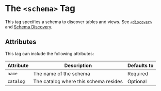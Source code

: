 # The `<schema>` Tag

This tag specifies a schema to discover tables and views. See [`<discover>`](./discover.md) and [Schema Discovery](../../guides/schema-discovery.md).


## Attributes

This tag can include the following attributes:

| Attribute | Description | Defaults to |
| --- | --- | --- |
| `name` | The name of the schema | Required |
| `catalog` | The catalog where this schema resides  | Optional |


